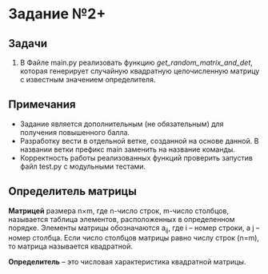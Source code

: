 # Задание №2+ 
## Задачи  
1. В Файле main.py реализовать функцию *get_random_matrix_and_det*, которая генерирует случайную квадратную целочисленную матрицу с известным значением определителя.
## Примечания
- Задание является дополнительным (не обязательным) для получения повышенного балла. 
- Разработку вести в отдельной ветке, созданной на основе данной. В названии ветки префикс main заменить на название команды. 
- Корректность работы реализованных функций проверить запустив файл test.py с модульными тестами. 
  
## Определитель матрицы  
**Матрицей** размера n×m, где n-число строк, m-число столбцов, называется таблица элементов, 
расположенных в определенном порядке. Элементы матрицы обозначаются a<sub>ij</sub>, где i – 
номер строки, а j – номер столбца. Если число столбцов матрицы равно числу строк (n=m), то матрица называется квадратной.  

**Определитель** – это числовая характеристика квадратной матрицы.
